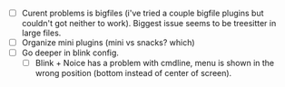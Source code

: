 - [ ] Curent problems is bigfiles (i've tried a couple bigfile plugins but couldn't got neither to work). Biggest issue seems to be treesitter in large files.
- [ ] Organize mini plugins (mini vs snacks? which)
- [ ] Go deeper in blink config.
    - [ ] Blink + Noice has a problem with cmdline, menu is shown in the wrong position (bottom instead of center of screen).
